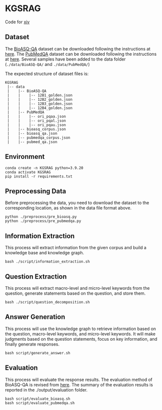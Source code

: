 # KGSRAG
Code for [xiv](https://)

## Dataset
The [BioASQ-QA](https://pmc.ncbi.nlm.nih.gov/articles/PMC10042099/pdf/41597_2023_Article_2068.pdf) dataset can be downloaded following the instructions at [here](https://participants-area.bioasq.org/datasets/). 
The [PubMedQA](https://aclanthology.org/D19-1259.pdf) dataset can be downloaded following the instructions at [here](https://pubmedqa.github.io/). 
Several samples have been added to the data folder (`./data/BioASQ-QA/` and `./data/PubMedQA/`)

The expected structure of dataset files is:
```
KGSRAG
 |-- data
 |    |-- BioASQ-QA
 |    |    |-- 12B1_golden.json
 |    |    |-- 12B2_golden.json
 |    |    |-- 12B3_golden.json
 |    |    |-- 12B4_golden.json
 |    |-- PubMedQA
 |    |    |-- ori_pqaa.json
 |    |    |-- ori_pqal.json
 |    |    |-- ori_pqau.json
 |    |-- bioasq_corpus.json
 |    |-- bioasq_qa.json
 |    |-- pubmedqa_corpus.json
 |    |-- pubmed_qa.json
```

## Environment
```
conda create -n KGSRAG python=3.9.20
conda activate KGSRAG
pip install -r requirements.txt
```

## Preprocessing Data
Before preprocessing the data, you need to download the dataset to the corresponding location, as shown in the data file format above.
```
python ./preprocess/pre_bioasq.py
python ./preprocess/pre_pubmedqa.py
```

## Information Extraction
This process will extract information from the given corpus and build a knowledge base and knowledge graph.
```
bash ./script/information_extraction.sh
```

## Question Extraction
This process will extract macro-level and micro-level keywords from the question, generate statements based on the question, and store them.
```
bash ./script/question_decomposition.sh
```

## Answer Generation
This process will use the knowledge graph to retrieve information based on the question, macro-level keywords, and micro-level keywords. It will make judgments based on the question statements, focus on key information, and finally generate responses.
```
bash script/generate_answer.sh
```

## Evaluation
This process will evaluate the response results. The evaluation method of BioASQ-QA is revised from [here](https://github.com/BioASQ/Evaluation-Measures). The summary of the evaluation results is reported in the ./output/evaluation folder.
```
bash script/evaluate_bioasq.sh
bash script/evaluate_pubmedqa.sh
```
